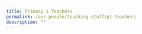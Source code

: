 ```yaml
---
title: Primary 1 Teachers
permalink: /our-people/teaching-staff/p1-teachers
description: ""
---
```

